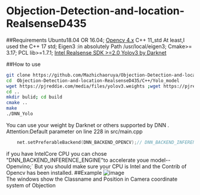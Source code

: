 # Objection-Detection-and-location-RealsenseD435

##Requirements
Ubuntu18.04 OR 16.04;
[Opencv 4.x](https://github.com/opencv/opencv.git)
C++ 11_std At least,I used the C++ 17 std;
Eigen3 :in absolutely Path /usr/local/eigen3;
Cmake>= 3.17;
PCL lib>=1.7.1;
[Intel Realsense SDK >=2.0 ](https://github.com/IntelRealSense/librealsense.git)
[Yolov3 by Darknet](https://pjreddie.com/darknet/yolo/)

##How to use
```Bash
git clone https://github.com/Mazhichaoruya/Objection-Detection-and-location-RealsenseD435.git
cd  Objection-Detection-and-location-RealsenseD435/C++/Yolo_model
wget https://pjreddie.com/media/files/yolov3.weights ;wget https://pjreddie.com/media/files/yolov3-tiny.weights
cd ..
mkdir bulid; cd build
cmake ..
make
./DNN_Yolo
```
You can use your weight by Darknet or others supported by DNN .
Attention:Default parameter on line 228 in src/main.cpp
```cpp
    net.setPreferableBackend(DNN_BACKEND_OPENCV);// DNN_BACKEND_INFERENCE_ENGINE 
```
if you have IntelCore CPU you can chose "DNN_BACKEND_INFERENCE_ENGINE"to accelerate youe model--Openvino;`
But you should make sure your CPU is Intel and the Contrib of Opencv has been installed.
##Example
![image](https://github.com/Mazhichaoruya/Objection-Detection-and-location-RealsenseD435/C++/output.gif)   
The windows show the Classname and Position in Camera coordinate system of Objection
